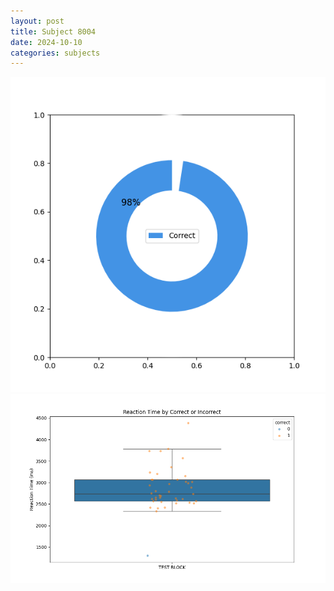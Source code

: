 ```yaml
---
layout: post
title: Subject 8004
date: 2024-10-10
categories: subjects
---
```


![](data/8004/run-9/8004_DSST_acc_{sub}.png)
![](data/8004/run-9/8004_DSST_rt.png)
